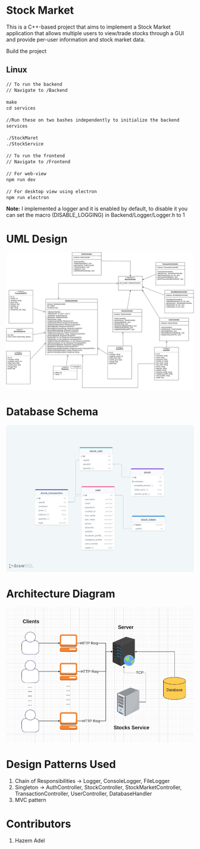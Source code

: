 # Stock Market
This is a C++-based project that aims to implement a Stock Market application that allows multiple users to view/trade stocks through a GUI and provide per-user information and stock market data.

Build the project

## Linux
```command
// To run the backend
// Navigate to /Backend

make
cd services

//Run these on two bashes independently to initialize the backend services

./StockMaret
./StockService

// To run the frontend
// Navigate to /Frontend

// For web-view
npm run dev

// For desktop view using electron
npm run electron
```

**Note:** I implemented a logger and it is enabled by default, to disable it you can set the macro (DISABLE_LOGGING) in Backend/Logger/Logger.h to 1
  

# UML Design
![Stock Market](Design%20System/Stock%20Market.jpg)

# Database Schema
![Database Schema](Design%20System/Database%20Schema.png)

# Architecture Diagram
![Architecture Diagram](Design%20System/Architecture%20Diagram.png)

# Design Patterns Used
1. Chain of Responsibilities -> Logger, ConsoleLogger, FileLogger
2. Singleton -> AuthController, StockController, StockMarketController, TransactionController, UserController, DatabaseHandler
3. MVC pattern

# Contributors
1. Hazem Adel



